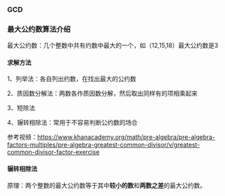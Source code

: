 ### GCD

### 最大公约数算法介绍

最大公约数：几个整数中共有约数中最大的一个，如（12,15,18）最大公约数是3

#### 求解方法

1、列举法：各自列出约数，在找出最大的公约数

2、质因数分解法：两数各作质因数分解，然后取出同样有的项相乘起来

3、短除法

4、辗转相除法：常用于不容易判断公约数的场合



参考视频：https://www.khanacademy.org/math/pre-algebra/pre-algebra-factors-multiples/pre-algebra-greatest-common-divisor/v/greatest-common-divisor-factor-exercise



#### 辗转相除法

原理：两个整数的最大公约数等于其中**较小的数**和**两数之差**的最大公约数。